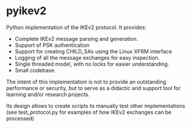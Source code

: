 # pyikev2
Python implementation of the IKEv2 protocol. It provides:

* Complete IKEv2 message parsing and generation.
* Support of PSK authentication
* Support for creating CHILD_SAs using the Linux XFRM interface
* Logging of all the message exchanges for easy inspection.
* Single threaded model, with no locks for easier understanding.
* Small codebase.

The intent of this implementation is not to provide an outstanding performance or security, but to serve as a didactic and support tool for learning and/or research projects.

Its design allows to create scripts to manually test other implementations (see test_protocol.py for examples of how IKEv2 exchanges can be processed)  
